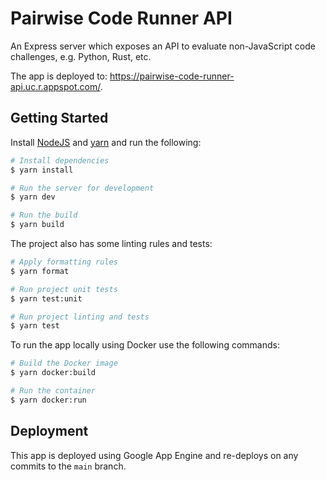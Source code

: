 # Pairwise Code Runner API

An Express server which exposes an API to evaluate non-JavaScript code challenges, e.g. Python, Rust, etc.

The app is deployed to: https://pairwise-code-runner-api.uc.r.appspot.com/.

## Getting Started

Install [NodeJS](https://nodejs.org/en/) and [yarn](https://yarnpkg.com/lang/en/docs/) and run the following:

```sh
# Install dependencies
$ yarn install

# Run the server for development
$ yarn dev

# Run the build
$ yarn build
```

The project also has some linting rules and tests:

```sh
# Apply formatting rules
$ yarn format

# Run project unit tests
$ yarn test:unit

# Run project linting and tests
$ yarn test
```

To run the app locally using Docker use the following commands:

```sh
# Build the Docker image
$ yarn docker:build

# Run the container
$ yarn docker:run
```

## Deployment

This app is deployed using Google App Engine and re-deploys on any commits to the `main` branch.
